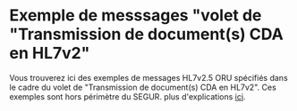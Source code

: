 
# Exemple de messsages  "volet de "Transmission de document(s) CDA en HL7v2"


Vous trouverez ici des exemples de messages HL7v2.5 ORU spécifiés dans le cadre du volet de "Transmission de document(s) CDA en HL7v2".
Ces exemples sont hors périmètre du SEGUR.
plus d'explications [ici](ORU/readme.md).




